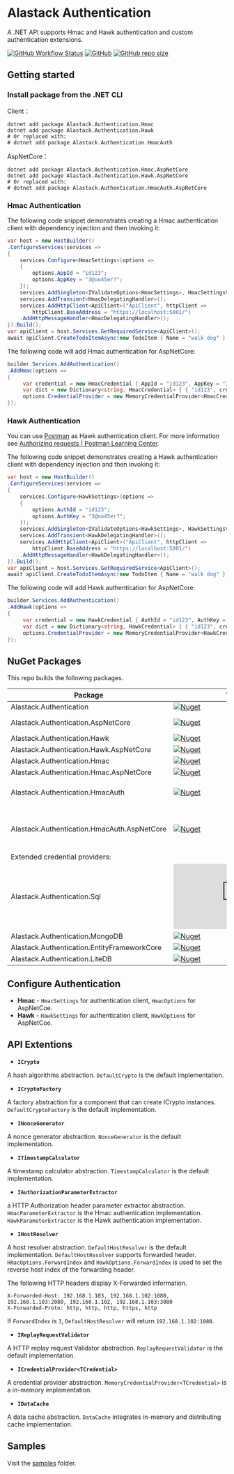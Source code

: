 # Alastack Authentication

A .NET API supports Hmac and Hawk authentication and custom authentication extensions.

[![GitHub Workflow Status](https://img.shields.io/github/workflow/status/kyzala/AlastackAuthentication/.NET)](https://github.com/kyzala/AlastackAuthentication/actions/workflows/dotnet.yml) [![GitHub](https://img.shields.io/github/license/kyzala/AlastackAuthentication)](LICENSE) [![GitHub repo size](https://img.shields.io/github/repo-size/kyzala/AlastackAuthentication)](https://github.com/kyzala/AlastackAuthentication/releases/latest)

## Getting started

### Install package from the .NET CLI

Client：

```
dotnet add package Alastack.Authentication.Hmac
dotnet add package Alastack.Authentication.Hawk
# Or replaced with: 
# dotnet add package Alastack.Authentication.HmacAuth
```

AspNetCore：

```
dotnet add package Alastack.Authentication.Hmac.AspNetCore
dotnet add package Alastack.Authentication.Hawk.AspNetCore
# Or replaced with: 
# dotnet add package Alastack.Authentication.HmacAuth.AspNetCore
```

### Hmac Authentication

The following code snippet demonstrates creating a Hmac authentication client with dependency injection and then invoking it:

```csharp
var host = new HostBuilder()
.ConfigureServices(services =>
{
    services.Configure<HmacSettings>(options =>
    {
        options.AppId = "id123";
        options.AppKey = "3@uo45er?";
    });
    services.AddSingleton<IValidateOptions<HmacSettings>, HmacSettingsValidation>();
    services.AddTransient<HmacDelegatingHandler>();
    services.AddHttpClient<ApiClient>("ApiClient", httpClient => 
        httpClient.BaseAddress = "https://localhost:5001/")
    .AddHttpMessageHandler<HmacDelegatingHandler>();
}).Build();
var apiClient = host.Services.GetRequiredService<ApiClient>();
await apiClient.CreateTodoItemAsync(new TodoItem { Name = "walk dog" });
```

The following code will add Hmac authentication for AspNetCore:

```csharp
builder.Services.AddAuthentication()
.AddHmac(options =>
{
     var credential = new HmacCredential { AppId = "id123", AppKey = "3@uo45er?" };
     var dict = new Dictionary<string, HmacCredential> { { "id123", credential } };
     options.CredentialProvider = new MemoryCredentialProvider<HmacCredential>(dict);
});
```

### Hawk Authentication

You can use [Postman](https://www.postman.com/) as Hawk authentication client. For more information see [Authorizing requests | Postman Learning Center](https://learning.postman.com/docs/sending-requests/authorization/#hawk-authentication).

The following code snippet demonstrates creating a Hawk authentication client with dependency injection and then invoking it:

```csharp
var host = new HostBuilder()
.ConfigureServices(services =>
{
    services.Configure<HawkSettings>(options =>
    {
        options.AuthId = "id123";
        options.AuthKey = "3@uo45er?";
    });
    services.AddSingleton<IValidateOptions<HawkSettings>, HawkSettingsValidation>();
    services.AddTransient<HawkDelegatingHandler>();
    services.AddHttpClient<ApiClient>("ApiClient", httpClient => 
        httpClient.BaseAddress = "https://localhost:5001/")
    .AddHttpMessageHandler<HawkDelegatingHandler>();
}).Build();
var apiClient = host.Services.GetRequiredService<ApiClient>();
await apiClient.CreateTodoItemAsync(new TodoItem { Name = "walk dog" });
```

The following code will add Hawk authentication for AspNetCore:

```csharp
builder.Services.AddAuthentication()
.AddHawk(options =>
{
     var credential = new HawkCredential { AuthId = "id123", AuthKey = "3@uo45er?" };
     var dict = new Dictionary<string, HawkCredential> { { "id123", credential } };
     options.CredentialProvider = new MemoryCredentialProvider<HawkCredential>(dict);
});
```

## NuGet Packages

This repo builds the following packages.

| Package                                 | Version                                                      | Description                                                  |
| --------------------------------------- | ------------------------------------------------------------ | ------------------------------------------------------------ |
| Alastack.Authentication                 | [![Nuget](https://img.shields.io/nuget/v/Alastack.Authentication)](https://www.nuget.org/packages/Alastack.Authentication) | Authentication abstraction.                     |
| Alastack.Authentication.AspNetCore      | [![Nuget](https://img.shields.io/nuget/v/Alastack.Authentication.AspNetCore)](https://www.nuget.org/packages/Alastack.Authentication.AspNetCore) | Authentication abstraction for ASP.NET Core. |
| Alastack.Authentication.Hawk            | [![Nuget](https://img.shields.io/nuget/v/Alastack.Authentication.Hawk)](https://www.nuget.org/packages/Alastack.Authentication.Hawk) | Hawk authentication client.               |
| Alastack.Authentication.Hawk.AspNetCore | [![Nuget](https://img.shields.io/nuget/v/Alastack.Authentication.Hawk.AspNetCore)](https://www.nuget.org/packages/Alastack.Authentication.Hawk.AspNetCore) | Hawk authentication for ASP.NET Core. |
| Alastack.Authentication.Hmac            | [![Nuget](https://img.shields.io/nuget/v/Alastack.Authentication.Hmac)](https://www.nuget.org/packages/Alastack.Authentication.Hmac) | Hmac authentication client.               |
| Alastack.Authentication.Hmac.AspNetCore | [![Nuget](https://img.shields.io/nuget/v/Alastack.Authentication.Hmac.AspNetCore)](https://www.nuget.org/packages/Alastack.Authentication.Hmac.AspNetCore) | Hmac authentication for ASP.NET Core. |
| Alastack.Authentication.HmacAuth | [![Nuget](https://img.shields.io/nuget/v/Alastack.Authentication.HmacAuth)](https://www.nuget.org/packages/Alastack.Authentication.HmacAuth) | Hmac and Hawk authentication client. Merge `Alastack.Authentication.Hmac` and `Alastack.Authentication.Hawk`.|
| Alastack.Authentication.HmacAuth.AspNetCore | [![Nuget](https://img.shields.io/nuget/v/Alastack.Authentication.HmacAuth.AspNetCore)](https://www.nuget.org/packages/Alastack.Authentication.HmacAuth.AspNetCore) | Hmac and Hawk authentication for ASP.NET Core. Merge `Alastack.Authentication.Hmac.AspNetCore`  and `Alastack.Authentication.Hawk.AspNetCore`.|
| Extended credential providers: |  |  |
| Alastack.Authentication.Sql             | [![Nuget](https://img.shields.io/nuget/v/Alastack.Authentication.Sql)](https://www.nuget.org/packages/Alastack.Authentication.Sql) | Sql CredentialProvider.                   |
| Alastack.Authentication.MongoDB             | [![Nuget](https://img.shields.io/nuget/v/Alastack.Authentication.MongoDB)](https://www.nuget.org/packages/Alastack.Authentication.MongoDB) | MongoDB CredentialProvider.                   |
| Alastack.Authentication.EntityFrameworkCore             | [![Nuget](https://img.shields.io/nuget/v/Alastack.Authentication.EntityFrameworkCore)](https://www.nuget.org/packages/Alastack.Authentication.EntityFrameworkCore) | EntityFrameworkCore CredentialProvider.                   |
| Alastack.Authentication.LiteDB             | [![Nuget](https://img.shields.io/nuget/v/Alastack.Authentication.LiteDB)](https://www.nuget.org/packages/Alastack.Authentication.LiteDB) | LiteDB CredentialProvider.                   |

## Configure Authentication

- **Hmac** - `HmacSettings` for authentication client, `HmacOptions` for AspNetCoe.
- **Hawk** - `HawkSettings` for authentication client, `HawkOptions` for AspNetCoe.

## API Extentions

- **`ICrypto`**

A hash algorithms abstraction. `DefaultCrypto` is the default implementation.

- **`ICryptoFactory`**

A factory abstraction for a component that can create ICrypto instances. `DefaultCryptoFactory` is the default implementation.

- **`INonceGenerator`**

A nonce generator abstraction. `NonceGenerator` is the default implementation.

- **`ITimestampCalculator`**

A timestamp calculator abstraction. `TimestampCalculator` is the default implementation.

- **`IAuthorizationParameterExtractor`**

a HTTP Authorization header parameter extractor abstraction. `HmacParameterExtractor` is the Hmac authentication implementation. `HawkParameterExtractor` is the Hawk authentication implementation.

- **`IHostResolver`**

A host resolver abstraction. `DefaultHostResolver` is the default implementation. `DefaultHostResolver` supports forwarded header. `HmacOptions.ForwardIndex` and `HawkOptions.ForwardIndex` is used to set the reverse host index of the forwarding header.

The following HTTP headers display X-Forwarded information.

```http
X-Forwarded-Host: 192.168.1.103, 192.168.1.102:1080, 192.168.1.103:2080, 192.168.1.102, 192.168.1.103:3080
X-Forwarded-Proto: http, http, http, https, http
```

If `ForwardIndex` is `3`, `DefaultHostResolver` will return `192.168.1.102:1080`.

- **`IReplayRequestValidator`**

A HTTP replay request Validator abstraction. `ReplayRequestValidator` is the default implementation.

- **`ICredentialProvider<TCredential>`**

A credential provider abstraction. `MemoryCredentialProvider<TCredential>` is a in-memory implementation.

- **`IDataCache`**

A data cache abstraction. `DataCache` integrates in-memory and distributing cache implementation.

## Samples

Visit the [samples](https://github.com/kyzala/AlastackAuthentication/tree/main/samples) folder.
